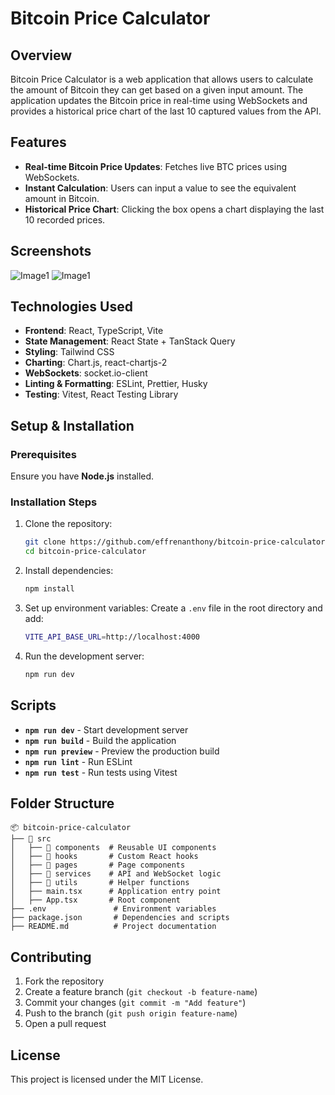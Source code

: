 # Bitcoin Price Calculator

## Overview
Bitcoin Price Calculator is a web application that allows users to calculate the amount of Bitcoin they can get based on a given input amount. The application updates the Bitcoin price in real-time using WebSockets and provides a historical price chart of the last 10 captured values from the API.

## Features
- **Real-time Bitcoin Price Updates**: Fetches live BTC prices using WebSockets.
- **Instant Calculation**: Users can input a value to see the equivalent amount in Bitcoin.
- **Historical Price Chart**: Clicking the box opens a chart displaying the last 10 recorded prices.

## Screenshots
![Image1](./public/Screenshot%202025-02-23%20at%2011.43.59 PM.png)
![Image1](./public/Screenshot%202025-02-23%20at%2011.44.31 PM.png)

## Technologies Used
- **Frontend**: React, TypeScript, Vite
- **State Management**: React State + TanStack Query
- **Styling**: Tailwind CSS
- **Charting**: Chart.js, react-chartjs-2
- **WebSockets**: socket.io-client
- **Linting & Formatting**: ESLint, Prettier, Husky
- **Testing**: Vitest, React Testing Library

## Setup & Installation

### Prerequisites
Ensure you have **Node.js** installed.

### Installation Steps
1. Clone the repository:
   ```sh
   git clone https://github.com/effrenanthony/bitcoin-price-calculator.git
   cd bitcoin-price-calculator
   ```

2. Install dependencies:
   ```sh
   npm install
   ```

3. Set up environment variables:
   Create a `.env` file in the root directory and add:
   ```sh
   VITE_API_BASE_URL=http://localhost:4000
   ```

4. Run the development server:
   ```sh
   npm run dev
   ```

## Scripts
- **`npm run dev`** - Start development server
- **`npm run build`** - Build the application
- **`npm run preview`** - Preview the production build
- **`npm run lint`** - Run ESLint
- **`npm run test`** - Run tests using Vitest

## Folder Structure
```
📦 bitcoin-price-calculator
├── 📂 src
│   ├── 📂 components  # Reusable UI components
│   ├── 📂 hooks       # Custom React hooks
│   ├── 📂 pages       # Page components
│   ├── 📂 services    # API and WebSocket logic
│   ├── 📂 utils       # Helper functions
│   ├── main.tsx      # Application entry point
│   ├── App.tsx       # Root component
├── .env               # Environment variables
├── package.json       # Dependencies and scripts
├── README.md          # Project documentation
```

## Contributing
1. Fork the repository
2. Create a feature branch (`git checkout -b feature-name`)
3. Commit your changes (`git commit -m "Add feature"`)
4. Push to the branch (`git push origin feature-name`)
5. Open a pull request

## License
This project is licensed under the MIT License.